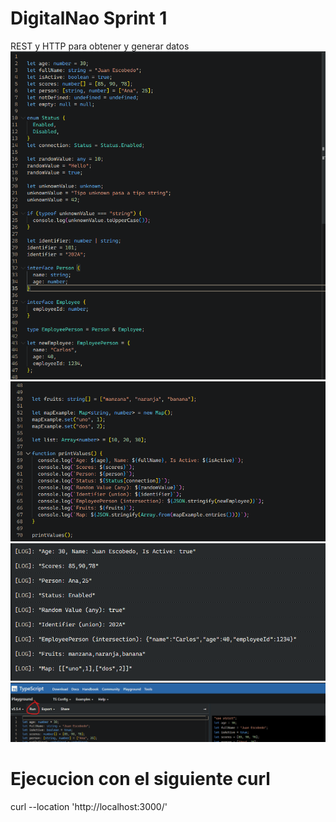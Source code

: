 # DigitalNao Sprint 1
REST y HTTP para obtener y generar datos
![Line 1-47](screenshots/SS_234146.png)
![Line 48_70](screenshots/SS_234151.png)
![Console Log](screenshots/SS_234156.png)
![Editor_Online_ej](screenshots/SS_235625.png)

# Ejecucion con el siguiente curl

curl --location 'http://localhost:3000/'

